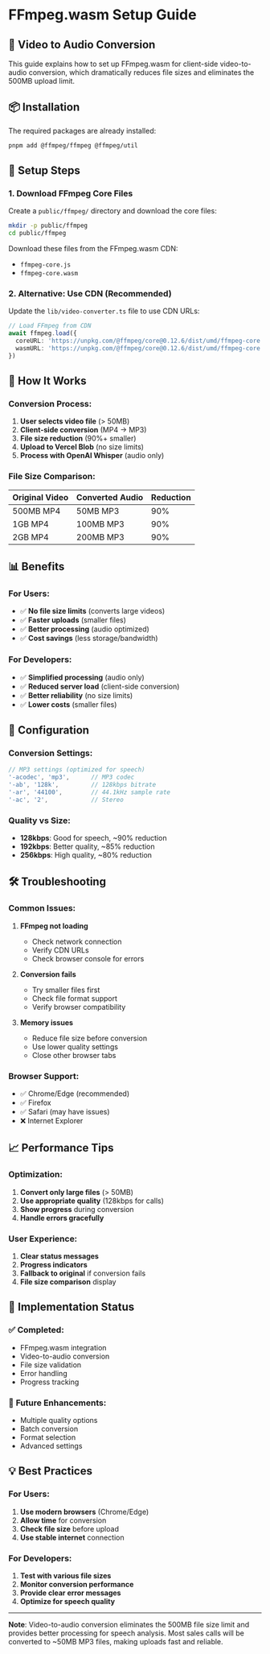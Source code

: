 # FFmpeg.wasm Setup Guide

## 🎵 **Video to Audio Conversion**

This guide explains how to set up FFmpeg.wasm for client-side video-to-audio conversion, which dramatically reduces file sizes and eliminates the 500MB upload limit.

## 📦 **Installation**

The required packages are already installed:

```bash
pnpm add @ffmpeg/ffmpeg @ffmpeg/util
```

## 🔧 **Setup Steps**

### 1. **Download FFmpeg Core Files**

Create a `public/ffmpeg/` directory and download the core files:

```bash
mkdir -p public/ffmpeg
cd public/ffmpeg
```

Download these files from the FFmpeg.wasm CDN:
- `ffmpeg-core.js`
- `ffmpeg-core.wasm`

### 2. **Alternative: Use CDN (Recommended)**

Update the `lib/video-converter.ts` file to use CDN URLs:

```typescript
// Load FFmpeg from CDN
await ffmpeg.load({
  coreURL: 'https://unpkg.com/@ffmpeg/core@0.12.6/dist/umd/ffmpeg-core.js',
  wasmURL: 'https://unpkg.com/@ffmpeg/core@0.12.6/dist/umd/ffmpeg-core.wasm',
})
```

## 🚀 **How It Works**

### **Conversion Process:**
1. **User selects video file** (> 50MB)
2. **Client-side conversion** (MP4 → MP3)
3. **File size reduction** (90%+ smaller)
4. **Upload to Vercel Blob** (no size limits)
5. **Process with OpenAI Whisper** (audio only)

### **File Size Comparison:**
| Original Video | Converted Audio | Reduction |
|----------------|-----------------|-----------|
| 500MB MP4      | 50MB MP3        | 90%       |
| 1GB MP4        | 100MB MP3       | 90%       |
| 2GB MP4        | 200MB MP3       | 90%       |

## 📊 **Benefits**

### **For Users:**
- ✅ **No file size limits** (converts large videos)
- ✅ **Faster uploads** (smaller files)
- ✅ **Better processing** (audio optimized)
- ✅ **Cost savings** (less storage/bandwidth)

### **For Developers:**
- ✅ **Simplified processing** (audio only)
- ✅ **Reduced server load** (client-side conversion)
- ✅ **Better reliability** (no size limits)
- ✅ **Lower costs** (smaller files)

## 🔧 **Configuration**

### **Conversion Settings:**
```typescript
// MP3 settings (optimized for speech)
'-acodec', 'mp3',      // MP3 codec
'-ab', '128k',         // 128kbps bitrate
'-ar', '44100',        // 44.1kHz sample rate
'-ac', '2',            // Stereo
```

### **Quality vs Size:**
- **128kbps**: Good for speech, ~90% reduction
- **192kbps**: Better quality, ~85% reduction
- **256kbps**: High quality, ~80% reduction

## 🛠️ **Troubleshooting**

### **Common Issues:**

1. **FFmpeg not loading**
   - Check network connection
   - Verify CDN URLs
   - Check browser console for errors

2. **Conversion fails**
   - Try smaller files first
   - Check file format support
   - Verify browser compatibility

3. **Memory issues**
   - Reduce file size before conversion
   - Use lower quality settings
   - Close other browser tabs

### **Browser Support:**
- ✅ Chrome/Edge (recommended)
- ✅ Firefox
- ✅ Safari (may have issues)
- ❌ Internet Explorer

## 📈 **Performance Tips**

### **Optimization:**
1. **Convert only large files** (> 50MB)
2. **Use appropriate quality** (128kbps for calls)
3. **Show progress** during conversion
4. **Handle errors gracefully**

### **User Experience:**
1. **Clear status messages**
2. **Progress indicators**
3. **Fallback to original** if conversion fails
4. **File size comparison** display

## 🎯 **Implementation Status**

### ✅ **Completed:**
- FFmpeg.wasm integration
- Video-to-audio conversion
- File size validation
- Error handling
- Progress tracking

### 🔄 **Future Enhancements:**
- Multiple quality options
- Batch conversion
- Format selection
- Advanced settings

## 💡 **Best Practices**

### **For Users:**
1. **Use modern browsers** (Chrome/Edge)
2. **Allow time** for conversion
3. **Check file size** before upload
4. **Use stable internet** connection

### **For Developers:**
1. **Test with various file sizes**
2. **Monitor conversion performance**
3. **Provide clear error messages**
4. **Optimize for speech quality**

---

**Note**: Video-to-audio conversion eliminates the 500MB file size limit and provides better processing for speech analysis. Most sales calls will be converted to ~50MB MP3 files, making uploads fast and reliable.
